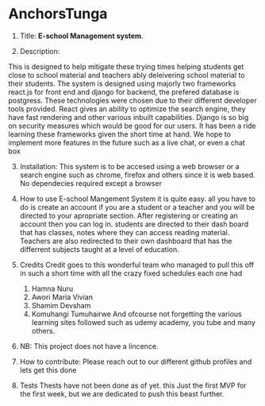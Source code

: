 # AnchorsTunga

1. Title: 
**E-school Management system**.

2. Description:

 This is designed to help mitigate these trying times helping students get close to school material and teachers ably deleivering  school material to their students.
 The system is designed using majorly two frameworks react.js for front end and django for backend, the prefered database is postgress. These technologies were chosen due to their different developer tools provided. React gives an ability to optimize the search engine, they have fast rendering and other various inbuilt capabilities. Django is so big on security measures which would be good for our users. It has been a ride learning these frameworks given the short time at hand. We hope to implement  more features in the future such as a live chat, or even a chat box 
 
 3. Installation:
  This system is to be accesed using a web browser or a search engine such as chrome, firefox and others since it is web based. No dependecies required except a browser
  
  4. How to use E-school Mangement System 
   it is quite easy. all you have to do is create an account if you are a student or a teacher and you will be directed to your apropriate section.  After registering or creating an account then you can log in. students are directed to their dash board that has classes, notes where they can access reading material. Teachers are also redirected to their own dashboard that has the differrent subjects taught at a level of education.
   
   5. Credits
   Credit goes to this wonderful team who managed to pull this off in such a short time with all the crazy fixed schedules each one had 
        1. Hamna Nuru
        2. Awori Maria Vivian
        3. Shamim Devsham
        4. Komuhangi Tumuhairwe
 And ofcourse not forgetting the various learning sites followed such as udemy academy, you tube and many others.

 6. NB: This project does not have a lincence.
 
 7. How to contribute:
  Please reach out to our different github profiles and lets get this done 
  
  8. Tests
   Thests have not been done as of yet. this Just the first MVP for the first week, but we are dedicated to push this beast further.
